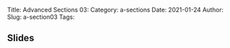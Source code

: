 Title: Advanced Sections 03:
Category: a-sections
Date: 2021-01-24
Author:
Slug: a-section03
Tags:


## Slides
